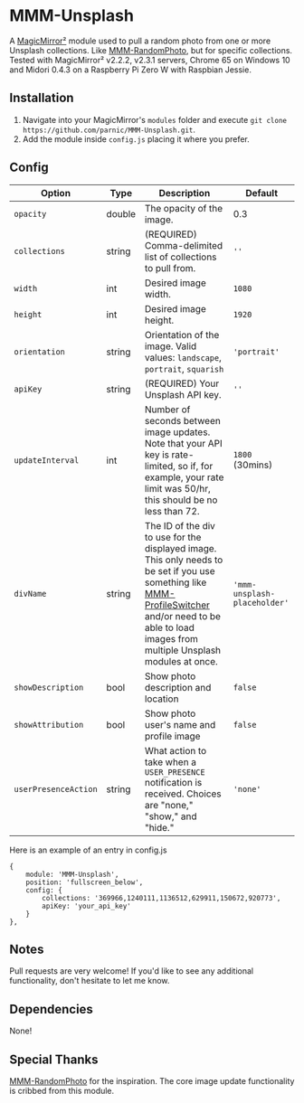 # MMM-Unsplash
A <a href="https://github.com/MichMich/MagicMirror">MagicMirror²</a> module used to pull a random photo from one or more Unsplash collections. Like <a href="https://github.com/diego-vieira/MMM-RandomPhoto">MMM-RandomPhoto</a>, but for specific collections. Tested with MagicMirror² v2.2.2, v2.3.1 servers, Chrome 65 on Windows 10 and Midori 0.4.3 on a Raspberry Pi Zero W with Raspbian Jessie.

## Installation
1. Navigate into your MagicMirror's `modules` folder and execute `git clone https://github.com/parnic/MMM-Unsplash.git`.
2. Add the module inside `config.js` placing it where you prefer.

## Config
|Option|Type|Description|Default|
|---|---|---|---|
|`opacity`|double|The opacity of the image.|0.3|
|`collections`|string|(REQUIRED) Comma-delimited list of collections to pull from.|`''`|
|`width`|int|Desired image width.|`1080`|
|`height`|int|Desired image height.|`1920`|
|`orientation`|string|Orientation of the image. Valid values: `landscape`, `portrait`, `squarish`|`'portrait'`|
|`apiKey`|string|(REQUIRED) Your Unsplash API key.|`''`|
|`updateInterval`|int|Number of seconds between image updates. Note that your API key is rate-limited, so if, for example, your rate limit was 50/hr, this should be no less than 72.|`1800` (30mins)|
|`divName`|string|The ID of the div to use for the displayed image. This only needs to be set if you use something like [MMM-ProfileSwitcher](https://github.com/tosti007/MMM-ProfileSwitcher) and/or need to be able to load images from multiple Unsplash modules at once.|`'mmm-unsplash-placeholder'`|
|`showDescription`|bool|Show photo description and location|`false`|
|`showAttribution`|bool|Show photo user's name and profile image|`false`|
|`userPresenceAction`|string|What action to take when a `USER_PRESENCE` notification is received. Choices are "none," "show," and "hide."|`'none'`|

Here is an example of an entry in config.js
```
{
	module: 'MMM-Unsplash',
	position: 'fullscreen_below',
	config: {
		collections: '369966,1240111,1136512,629911,150672,920773',
		apiKey: 'your_api_key'
	}
},
```

## Notes
Pull requests are very welcome! If you'd like to see any additional functionality, don't hesitate to let me know.

## Dependencies
None!

## Special Thanks
<a href="https://github.com/diego-vieira/MMM-RandomPhoto">MMM-RandomPhoto</a> for the inspiration. The core image update functionality is cribbed from this module.
